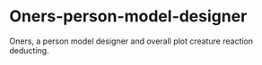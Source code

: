 # Oners-person-model-designer
Oners, a person model designer and overall plot creature reaction deducting.
